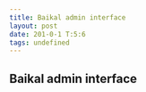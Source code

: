 ```yaml
---
title: Baikal admin interface
layout: post
date: 201-0-1 T:5:6
tags: undefined
---
```

## Baikal admin interface

